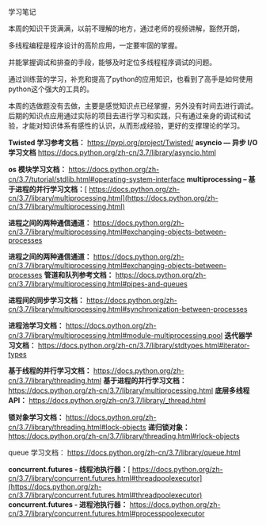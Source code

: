 学习笔记

本周的知识干货满满，以前不理解的地方，通过老师的视频讲解，豁然开朗，

多线程编程是程序设计的高阶应用，一定要牢固的掌握。

并能掌握调试和排查的手段，能够及时定位多线程程序调试的问题。

通过训练营的学习，补充和提高了python的应用知识，也看到了高手是如何使用python这个强大的工具的。

本周的选做题没有去做，主要是感觉知识点已经掌握，另外没有时间去进行调试。后期的知识点应用通过实际的项目去进行学习和实践，只有通过亲身的调试和试验，才能对知识体系有感性的认识，从而形成经验，更好的支撑理论的学习。

**Twisted 学习参考文档：**
https://pypi.org/project/Twisted/
**asyncio — 异步 I/O 学习文档**
https://docs.python.org/zh-cn/3.7/library/asyncio.html

**os 模块学习文档：**
https://docs.python.org/zh-cn/3.7/tutorial/stdlib.html#operating-system-interface
**multiprocessing – 基于进程的并行学习文档：**[ https://docs.python.org/zh-cn/3.7/library/multiprocessing.html](https://docs.python.org/zh-cn/3.7/library/multiprocessing.html)

**进程之间的两种通信通道：**
https://docs.python.org/zh-cn/3.7/library/multiprocessing.html#exchanging-objects-between-processes

**进程之间的两种通信通道：**
https://docs.python.org/zh-cn/3.7/library/multiprocessing.html#exchanging-objects-between-processes
**管道和队列参考文档：**
https://docs.python.org/zh-cn/3.7/library/multiprocessing.html#pipes-and-queues

**进程间的同步学习文档：**
https://docs.python.org/zh-cn/3.7/library/multiprocessing.html#synchronization-between-processes

**进程池学习文档：**
https://docs.python.org/zh-cn/3.7/library/multiprocessing.html#module-multiprocessing.pool
**迭代器学习文档：**
https://docs.python.org/zh-cn/3.7/library/stdtypes.html#iterator-types

**基于线程的并行学习文档：**
https://docs.python.org/zh-cn/3.7/library/threading.html
**基于进程的并行学习文档：**
https://docs.python.org/zh-cn/3.7/library/multiprocessing.html
**底层多线程 API：**
https://docs.python.org/zh-cn/3.7/library/_thread.html

**锁对象学习文档：**
https://docs.python.org/zh-cn/3.7/library/threading.html#lock-objects
**递归锁对象：**
https://docs.python.org/zh-cn/3.7/library/threading.html#rlock-objects

queue 学习文档：
https://docs.python.org/zh-cn/3.7/library/queue.html

**concurrent.futures - 线程池执行器：**[ https://docs.python.org/zh-cn/3.7/library/concurrent.futures.html#threadpoolexecutor](https://docs.python.org/zh-cn/3.7/library/concurrent.futures.html#threadpoolexecutor)
**concurrent.futures - 进程池执行器：**
https://docs.python.org/zh-cn/3.7/library/concurrent.futures.html#processpoolexecutor



